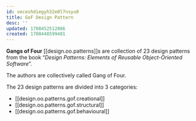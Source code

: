 ```yaml
---
id: veceshdiegyh32e0l7nsyu0
title: GoF Design Pattern
desc: ''
updated: 1708452512866
created: 1708448599401
---
```


**Gangs of Four** [[design.oo.patterns]]s are collection of 23 design patterns from the book “_Design Patterns: Elements of Reusable Object-Oriented Software_”.

The authors are collectively called Gang of Four.

The 23 design patterns are divided into 3 categories:

- [[design.oo.patterns.gof.creational]]
- [[design.oo.patterns.gof.structural]]
- [[design.oo.patterns.gof.behavioural]]
